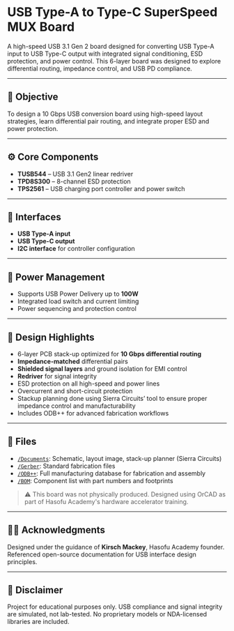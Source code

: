 # USB Type-A to Type-C SuperSpeed MUX Board
A high-speed USB 3.1 Gen 2 board designed for converting USB Type-A input to USB Type-C output with integrated signal conditioning, ESD protection, and power control. This 6-layer board was designed to explore differential routing, impedance control, and USB PD compliance.

---

## 🧠 Objective

To design a 10 Gbps USB conversion board using high-speed layout strategies, learn differential pair routing, and integrate proper ESD and power protection.

---

## ⚙️ Core Components

- **TUSB544** – USB 3.1 Gen2 linear redriver
- **TPD8S300** – 8-channel ESD protection
- **TPS2561** – USB charging port controller and power switch

---

## 🔌 Interfaces

- **USB Type-A input**
- **USB Type-C output**
- **I2C interface** for controller configuration

---

## 🔋 Power Management

- Supports USB Power Delivery up to **100W**
- Integrated load switch and current limiting
- Power sequencing and protection control

---

## 🚧 Design Highlights

- 6-layer PCB stack-up optimized for **10 Gbps differential routing**
- **Impedance-matched** differential pairs
- **Shielded signal layers** and ground isolation for EMI control
- **Redriver** for signal integrity
- ESD protection on all high-speed and power lines
- Overcurrent and short-circuit protection
- Stackup planning done using Sierra Circuits’ tool to ensure proper impedance control and manufacturability
- Includes ODB++ for advanced fabrication workflows

---

## 📎 Files

- [`/Documents`](./docs): Schematic, layout image, stack-up planner (Sierra Circuits)
- [`/Gerber`](./Gerber): Standard fabrication files
- [`/ODB++`](./ODB++): Full manufacturing database for fabrication and assembly
- [`/BOM`](./BOM): Component list with part numbers and footprints

> ⚠️ This board was not physically produced. Designed using OrCAD as part of Hasofu Academy's hardware accelerator training.

---

## 👨‍🏫 Acknowledgments

Designed under the guidance of **Kirsch Mackey**, Hasofu Academy founder. Referenced open-source documentation for USB interface design principles.

---

## 🚫 Disclaimer

Project for educational purposes only. USB compliance and signal integrity are simulated, not lab-tested. No proprietary models or NDA-licensed libraries are included.
